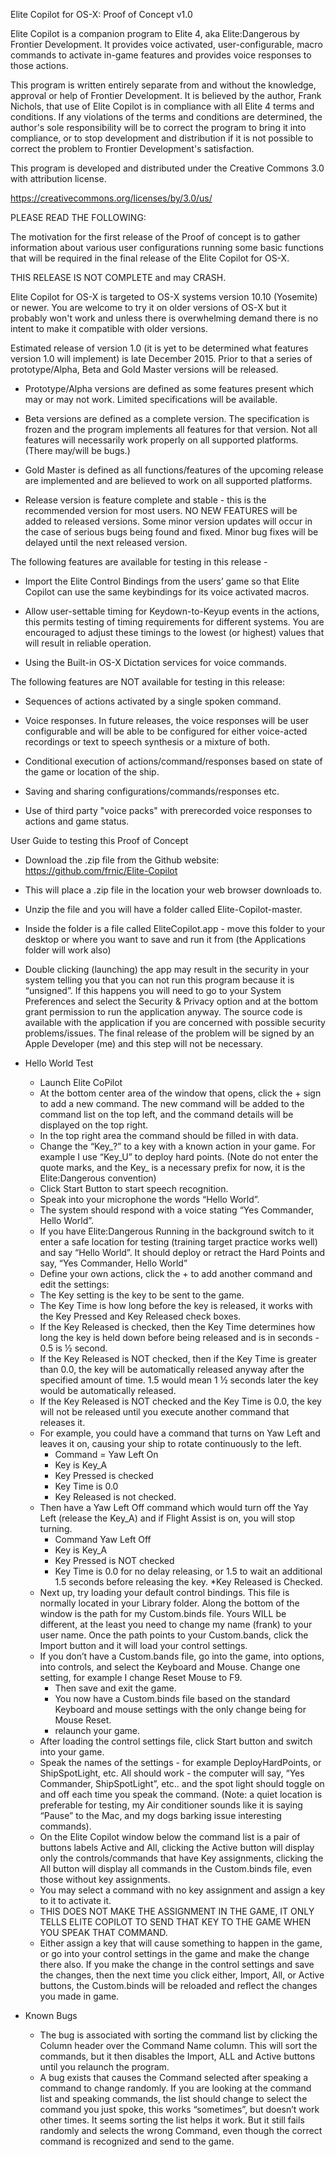 Elite Copilot for OS-X: Proof of Concept v1.0

Elite Copilot is a companion program to Elite 4, aka Elite:Dangerous by Frontier Development. It provides voice activated, user-configurable, macro commands to activate in-game features and provides voice responses to those actions.

This program is written entirely separate from and without the knowledge, approval or help of Frontier Development. It is believed by the author, Frank Nichols, that use of Elite Copilot is in compliance with all Elite 4 terms and conditions. If any violations of the terms and conditions are determined, the author's sole responsibility will be to correct the program to bring it into compliance, or to stop development and distribution if it is not possible to correct the problem to Frontier Development's satisfaction.

This program is developed and distributed under the Creative Commons 3.0 with attribution license.

https://creativecommons.org/licenses/by/3.0/us/

PLEASE READ THE FOLLOWING:

The motivation for the first release of the Proof of concept is to gather information about various user configurations running some basic functions that will be required in the final release of the Elite Copilot for OS-X.

THIS RELEASE IS NOT COMPLETE and may CRASH.

Elite Copilot for OS-X is targeted to OS-X systems version 10.10 (Yosemite) or newer. You are welcome to try it on older versions of OS-X but it probably won't work and unless there is overwhelming demand there is no intent to make it compatible with older versions.

Estimated release of version 1.0 (it is yet to be determined what features version 1.0 will implement) is late December 2015. Prior to that a series of prototype/Alpha, Beta and Gold Master versions will be released.

*	Prototype/Alpha versions are defined as some features present which may or may not work. Limited specifications will be available.

*	Beta versions are defined as a complete version.  The specification is frozen and the program implements all features for that version. Not all features will necessarily work properly on all supported platforms. (There may/will be bugs.)

*	Gold Master is defined as all functions/features of the upcoming release are implemented and are believed to work on all supported platforms.

*	Release version is feature complete and stable - this is the recommended version for most users. NO NEW FEATURES will be added to released versions. Some minor version updates will occur in the case of serious bugs being found and fixed. Minor bug fixes will be delayed until the next released version.

The following features are available for testing in this release - 

*	Import the Elite Control Bindings from the users’ game so that Elite Copilot can use the same keybindings for its voice activated macros.

*	Allow user-settable timing for Keydown-to-Keyup events in the actions, this permits testing of timing requirements for different systems. You are encouraged to adjust these timings to the lowest (or highest) values that will result in reliable operation.

*	Using the Built-in OS-X Dictation services for voice commands.

The following features are NOT available for testing in this release:

*	Sequences of actions activated by a single spoken command. 

*	Voice responses. In future releases, the voice responses will be user configurable and will be able to be configured for either voice-acted recordings or text to speech synthesis or a mixture of both.

*	Conditional execution of actions/command/responses based on state of the game or location of the ship. 

*	Saving and sharing configurations/commands/responses etc.

*	Use of third party "voice packs" with prerecorded voice responses to actions and game status.

User Guide to testing this Proof of Concept

*	Download the .zip file from the Github website: https://github.com/frnic/Elite-Copilot
   * This will place a .zip file in the location your web browser downloads to.
   * Unzip the file and you will have a folder called Elite-Copilot-master. 
   * Inside the folder is a file called EliteCopilot.app - move this folder to your desktop or where you want to save and run it from (the Applications folder will work also)
   * Double clicking (launching) the app may result in the security in your system telling you that you can not run this program because it is “unsigned”. If this happens you will need to go to your System Preferences and select the Security & Privacy option and at the bottom grant permission to run the application anyway. The source code is available with the application if you are concerned with possible security problems/issues. The final release of the problem will be signed by an Apple Developer (me) and this step will not be necessary. 

* Hello World Test
   * Launch Elite CoPilot
   * At the bottom center area of the window that opens, click the + sign to add a new command. The new command will be added to the command list on the top left, and the command details will be displayed on the top right.
   * In the top right area the command should be filled in with data.
   * Change the “Key_?” to a key with a known action in your game. For example I use “Key_U” to deploy hard points. (Note do not enter the quote marks, and the Key_ is a necessary prefix for now, it is the Elite:Dangerous convention)
   * Click Start Button to start speech recognition.
   * Speak into your microphone the words “Hello World”. 
   * The system should respond with a voice stating “Yes Commander, Hello World”.
   * If you have Elite:Dangerous Running in the background switch to it enter a safe location for testing (training target practice works well) and say “Hello World”. It should deploy or retract the Hard Points and say, “Yes Commander, Hello World”
   * Define your own actions, click the + to add another command and edit the settings:
   * The Key setting is the key to be sent to the game.
   * The Key Time is how long before the key is released, it works with the Key Pressed and Key Released check boxes. 
   * If the Key Released is checked, then the Key Time determines how long the key is held down before being released and is in seconds - 0.5 is ½ second.
   * If the Key Released is NOT checked, then if the Key Time is greater than 0.0, the key will be automatically released anyway after the specified amount of time. 1.5 would mean 1 ½ seconds later the key would be automatically released.
   * If the Key Released is NOT checked and the Key Time is 0.0, the key will not be released until you execute another command that releases it.
   * For example, you could have a command that turns on Yaw Left and leaves it on, causing your ship to rotate continuously to the left.
     * Command = Yaw Left On 
     * Key is Key_A
     * Key Pressed is checked 
     *	Key Time is 0.0 
     *	Key Released is not checked.
   * Then have a Yaw Left Off command which would turn off the Yay Left (release the Key_A) and if Flight Assist is on, you will stop turning.
     * Command Yaw Left Off
     * Key is Key_A
     * Key Pressed is NOT checked
     * Key Time is 0.0 for no delay releasing, or 1.5 to wait an additional 1.5 seconds before releasing the key.
     *Key Released is Checked. 
   * Next up, try loading your default control bindings. This file is normally located in your Library folder. Along the bottom of the window is the path for my Custom.binds file. Yours WILL be different, at the least you need to change my name (frank) to your user name. Once the path points to your Custom.bands, click the Import button and it will load your control settings. 
   * If you don’t have a Custom.bands file, go into the game, into options, into controls, and select the Keyboard and Mouse. Change one setting, for example I change Reset Mouse to F9. 
     * Then save and exit the game. 
     * You now have a Custom.binds file based on the standard Keyboard and mouse settings with the only change being for Mouse Reset.
     * relaunch your game.
   * After loading the control settings file, click Start button and switch into your game. 
   * Speak the names of the settings - for example DeployHardPoints, or ShipSpotLight, etc. All should work - the computer will say, “Yes Commander, ShipSpotLight”, etc.. and the spot light should toggle on and off each time you speak the command. (Note: a quiet location is preferable for testing, my Air conditioner sounds like it is saying “Pause” to the Mac, and my dogs barking issue interesting commands).
   * On the Elite Copilot window below the command list is a pair of buttons labels Active and All, clicking the Active button will display only the controls/commands that have Key assignments, clicking the All button will display all commands in the Custom.binds file, even those without key assignments. 
   * You may select a command with no key assignment and assign a key to it to activate it. 
   * THIS DOES NOT MAKE THE ASSIGNMENT IN THE GAME, IT ONLY TELLS ELITE COPILOT TO SEND THAT KEY TO THE GAME WHEN YOU SPEAK THAT COMMAND. 
   * Either assign a key that will cause something to happen in the game, or go into your control settings in the game and make the change there also. If you make the change in the control settings and save the changes, then the next time you click either, Import, All, or Active buttons, the Custom.binds will be reloaded and reflect the changes you made in game.

* Known Bugs
   * The bug is associated with sorting the command list by clicking the Column header over the Command Name column. This will sort the commands, but it then disables the Import, ALL and Active buttons until you relaunch the program.
   * A bug exists that causes the Command selected after speaking a command to change randomly. If you are looking at the command list and speaking commands, the list should change to select the command you just spoke, this works “sometimes”, but doesn’t work other times. It seems sorting the list helps it work. But it still fails randomly and selects the wrong Command, even though the correct command is recognized and send to the game.
